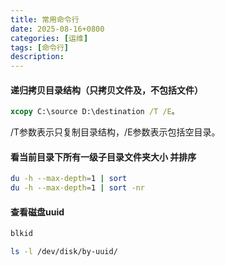```yaml
---
title: 常用命令行
date: 2025-08-16+0800
categories: [运维]
tags: [命令行]
description: 
---
```


#### 递归拷贝目录结构（只拷贝文件及，不包括文件）
```cmd
xcopy C:\source D:\destination /T /E。
```
/T参数表示只复制目录结构，/E参数表示包括空目录。

#### 看当前目录下所有一级子目录文件夹大小 并排序
```bash
du -h --max-depth=1 | sort
du -h --max-depth=1 | sort -nr  
```

#### 查看磁盘uuid
```bash
blkid

ls -l /dev/disk/by-uuid/
```